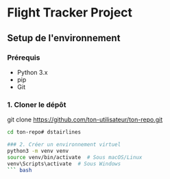 # Flight Tracker Project

## Setup de l'environnement

### Prérequis

- Python 3.x
- pip
- Git

### 1. Cloner le dépôt

git clone https://github.com/ton-utilisateur/ton-repo.git
```bash
cd ton-repo# dstairlines

### 2. Créer un environnement virtuel
python3 -m venv venv
source venv/bin/activate  # Sous macOS/Linux
venv\Scripts\activate  # Sous Windows
``` bash
